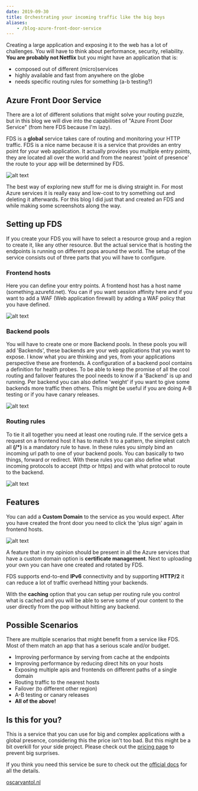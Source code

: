 ```yaml
---
date: 2019-09-30
title: Orchestrating your incoming traffic like the big boys
aliases:
    - /blog-azure-front-door-service
---
```

Creating a large application and exposing it to the web has a lot of challenges. You will have to think about performance, security, reliability. **You are probably not Netflix** but you might have an application that is:
- composed out of different (micro)services
- highly available and fast from anywhere on the globe
- needs specific routing rules for something (a-b testing?)


## Azure Front Door Service

There are a lot of different solutions that might solve your routing puzzle, but in this blog we will dive into the capabilities of "Azure Front Door Service" (from here FDS because I'm lazy). 

FDS is a **global** service takes care of routing and monitoring your HTTP traffic. FDS is a nice name because it is a service that provides an entry point for your web application. It actually provides you multiple entry points, they are located all over the world and from the nearest 'point of presence' the route to your app will be determined by FDS. 

![alt text](/assets/blog-afd/monsters.jpg "Monsters Inc")

The best way of exploring new stuff for me is diving straight in. For most Azure services it is really easy and low-cost to try something out and deleting it afterwards. For this blog I did just that and created an FDS and while making some screenshots along the way.

## Setting up FDS

If you create your FDS you will have to select a resource group and a region to create it, like any other resource. But the actual service that is hosting the endpoints is running on different pops around the world. The setup of the service consists out of three parts that you will have to configure.

### Frontend hosts

Here you can define your entry points. A frontend host has a host name (something.azurefd.net). You can if you want session affinity here and if you want to add a WAF (Web application firewall) by adding a WAF policy that you have defined.

![alt text](/assets/blog-afd/frontend.jpg "Step 1 - Frontend hosts")


### Backend pools

You will have to create one or more Backend pools. In these pools you will add 'Backends', these backends are your web applications that you want to expose. I know what you are thinking and yes, from your applications perspective these are frontends. A configuration of a backend pool contains a definition for health probes. To be able to keep the promise of all the cool routing and failover features the pool needs to know if a 'Backend' is up and running. Per backend you can also define 'weight' if you want to give some backends more traffic then others. This might be useful if you are doing A-B testing or if you have canary releases.

![alt text](/assets/blog-afd/backendpool.jpg "Step 2 - Backend pools")

### Routing rules

To tie it all together you need at least one routing rule. If the service gets a request on a frontend host it has to match it to a pattern, the simplest catch all **(/*)** is a mandatory rule to have. In these rules you simply bind an incoming url path to one of your backend pools. You can basically to two things, forward or redirect. With these rules you can also define what incoming protocols to accept (http or https) and with what protocol to route to the backend.

![alt text](/assets/blog-afd/routingrule.jpg "Step 3 - Routing rules")

## Features

You can add a **Custom Domain** to the service as you would expect. After you have created the front door you need to click the 'plus sign' again in frontend hosts.

![alt text](/assets/blog-afd/customdomain.jpg "Adding a custom domain")

A feature that in my opinion should be present in all the Azure services that have a custom domain option is **certificate management**. Next to uploading your own you can have one created and rotated by FDS.

FDS supports end-to-end **IPv6** connectivity and by supporting **HTTP/2** it can reduce a lot of traffic overhead hitting your backends.

With the **caching** option that you can setup per routing rule you control what is cached and you will be able to serve some of your content to the user directly from the pop without hitting any backend.


## Possible Scenarios

There are multiple scenarios that might benefit from a service like FDS. Most of them match an app that has a serious scale and/or budget.

- Improving performance by serving from cache at the endpoints
- Improving performance by reducing direct hits on your hosts
- Exposing multiple apis and frontends on different paths of a single domain
- Routing traffic to the nearest hosts
- Failover (to different other region)
- A-B testing or canary releases
- **All of the above!**

## Is this for you?
This is a service that you can use for big and complex applications with a global presence, considering this the price isn't too bad. But this might be a bit overkill for your side project. Please check out the [pricing page](https://azure.microsoft.com/en-us/pricing/details/frontdoor/) to prevent big surprises.

If you think you need this service be sure to check out the [official docs](https://docs.microsoft.com/en-us/azure/frontdoor/) for all the details.


[oscarvantol.nl](https://oscarvantol.nl) 


